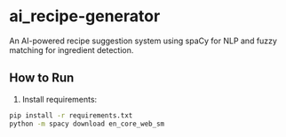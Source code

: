 # ai_recipe-generator

An AI-powered recipe suggestion system using spaCy for NLP and fuzzy matching for ingredient detection.

## How to Run
1. Install requirements:
```bash
pip install -r requirements.txt
python -m spacy download en_core_web_sm
